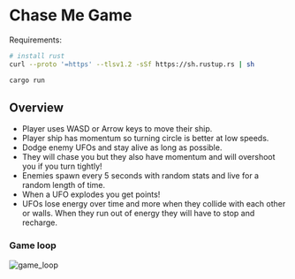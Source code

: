 # Chase Me Game

Requirements:

```sh
# install rust
curl --proto '=https' --tlsv1.2 -sSf https://sh.rustup.rs | sh
```

```sh
cargo run
```

## Overview

- Player uses WASD or Arrow keys to move their ship.
- Player ship has momentum so turning circle is better at low speeds.
- Dodge enemy UFOs and stay alive as long as possible.
- They will chase you but they also have momentum and will overshoot you if you turn tightly!
- Enemies spawn every 5 seconds with random stats and live for a random length of time.
- When a UFO explodes you get points!
- UFOs lose energy over time and more when they collide with each other or walls. When they run out of energy they will have to stop and recharge.

### Game loop

![game_loop](./img/gameloop-long.gif)
